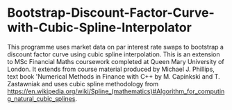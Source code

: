 # Bootstrap-Discount-Factor-Curve-with-Cubic-Spline-Interpolator
This programme uses market data on par interest rate swaps to bootstrap a discount factor curve using cubic spline interpolation.
This is an extension to MSc Financial Maths coursework completed at Queen Mary University of London.
It extends from course material produced by Michael J. Phillips, text book 'Numerical Methods in Finance with C++ by M. Capinkski and T. Zastawniak and uses cubic spline methodology from https://en.wikipedia.org/wiki/Spline_(mathematics)#Algorithm_for_computing_natural_cubic_splines.

